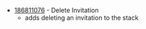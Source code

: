 - [186811076](https://www.pivotaltracker.com/story/show/186811076) - Delete Invitation 
    - adds deleting an invitation to the stack

